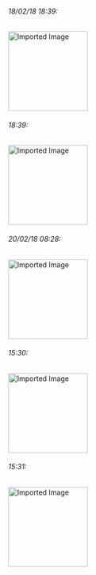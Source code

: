###### 18/02/18 18:39:
<img alt="Imported Image" src="testinputs/images/Screen Shot 2018-02-18 at 18.39.27.png" height=160/></p>
###### 18:39:
<img alt="Imported Image" src="testinputs/images/Screen Shot 2018-02-18 at 18.39.06.png" height=160/></p>
###### 20/02/18 08:28:
<img alt="Imported Image" src="testinputs/images/2018-02-20 08.28.04.jpg" height=160/></p>
###### 15:30:
<img alt="Imported Image" src="testinputs/images/2018-02-20 15.30.21.jpg" height=160/></p>
###### 15:31:
<img alt="Imported Image" src="testinputs/images/2018-02-20 15.31.11.jpg" height=160/></p>

